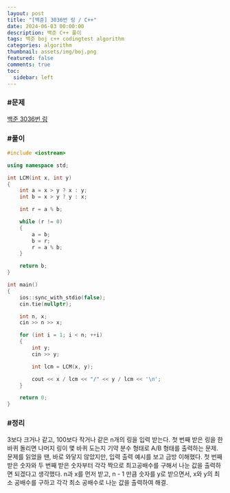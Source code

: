 ```yaml
---
layout: post
title: "[백준] 3036번 링 / C++"
date: 2024-06-03 00:00:00
description: 백준 C++ 풀이
tags: 백준 boj c++ codingtest algorithm
categories: algorithm
thumbnail: assets/img/boj.png
featured: false
comments: true
toc:
  sidebar: left
---
```


### #문제
[백준 3036번 링](https://www.acmicpc.net/problem/3036)

### #풀이
```c++
#include <iostream>

using namespace std;

int LCM(int x, int y)
{
	int a = x > y ? x : y;
	int b = x > y ? y : x;

	int r = a % b;

	while (r != 0)
	{
		a = b;
		b = r;
		r = a % b;
	}

	return b;
}

int main()
{
	ios::sync_with_stdio(false);
	cin.tie(nullptr);

	int n, x;
	cin >> n >> x;

	for (int i = 1; i < n; ++i)
	{
		int y;
		cin >> y;

		int lcm = LCM(x, y);

		cout << x / lcm << "/" << y / lcm << '\n';
	}

	return 0;
}
```

### #정리
3보다 크거나 같고, 100보다 작거나 같은 n개의 링을 입력 받는다. 첫 번째 받은 링을 한 바퀴 돌리면 나머지 링이 몇 바퀴 도는지 기약 분수 형태로 A/B 형태를 출력하는 문제. 문제를 읽었을 땐, 바로 와닿지 않았지만, 입력 출력 예시를 보고 금방 이해했다. 첫 번째 받은 숫자와 두 번째 받은 숫자부터 각각 짝으로 최고공배수를 구해서 나눈 값을 출력하면 되겠다고 생각했다. n과 x를 먼저 받고, n - 1 만큼 숫자를 y로 받으면서, x와 y의 최소 공배수를 구하고 각각 최소 공배수로 나눈 값을 출력하여 해결.